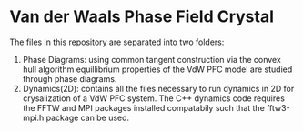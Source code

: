 # Van der Waals Phase Field Crystal
The files in this repository are separated into two folders:
1. Phase Diagrams: using common tangent construction via the convex hull algorithm equillibrium properties of the VdW PFC model are studied through phase diagrams. 
2. Dynamics(2D): contains all the files necessary to run dynamics in 2D for crysalization of a VdW PFC system. The C++ dynamics code requires the FFTW and MPI packages installed compatabily such that the fftw3-mpi.h package can be used. 
